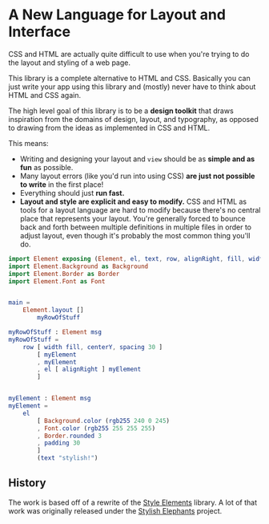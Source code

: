 # A New Language for Layout and Interface

CSS and HTML are actually quite difficult to use when you're trying to do the layout and styling of a web page.

This library is a complete alternative to HTML and CSS.  Basically you can just write your app using this library and (mostly) never have to think about HTML and CSS again.

The high level goal of this library is to be a **design toolkit** that draws inspiration from the domains of design, layout, and typography, as opposed to drawing from the ideas as implemented in CSS and HTML.

This means:

* Writing and designing your layout and `view` should be as **simple and as fun** as possible.
* Many layout errors (like you'd run into using CSS) **are just not possible to write** in the first place!
* Everything should just **run fast.**
* **Layout and style are explicit and easy to modify.** CSS and HTML as tools for a layout language are hard to modify because there's no central place that represents your layout. You're generally forced to bounce back and forth between multiple definitions in multiple files in order to adjust layout, even though it's probably the most common thing you'll do.


```elm
import Element exposing (Element, el, text, row, alignRight, fill, width, rgb255, spacing, centerY, padding)
import Element.Background as Background
import Element.Border as Border
import Element.Font as Font


main = 
    Element.layout []
        myRowOfStuff

myRowOfStuff : Element msg
myRowOfStuff =
    row [ width fill, centerY, spacing 30 ]
        [ myElement
        , myElement
        , el [ alignRight ] myElement
        ]


myElement : Element msg
myElement =
    el
        [ Background.color (rgb255 240 0 245)
        , Font.color (rgb255 255 255 255)
        , Border.rounded 3
        , padding 30
        ]
        (text "stylish!")
```




## History

The work is based off of a rewrite of the [Style Elements](https://github.com/mdgriffith/style-elements) library.  A lot of that work was originally released under the [Stylish Elephants](https://github.com/mdgriffith/stylish-elephants) project.







